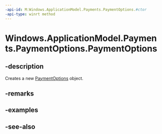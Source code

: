 ```yaml
---
-api-id: M:Windows.ApplicationModel.Payments.PaymentOptions.#ctor
-api-type: winrt method
---
```


<!-- Method syntax
public PaymentOptions()
-->

# Windows.ApplicationModel.Payments.PaymentOptions.PaymentOptions

## -description
Creates a new [PaymentOptions](paymentoptions.md) object.

## -remarks

## -examples

## -see-also